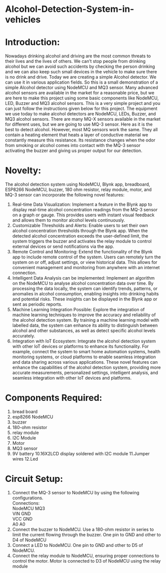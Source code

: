 # Alcohol-Detection-System-in-vehicles

# Introduction:
Nowadays drinking alcohol and driving are the most common threats to their lives and the lives of others. We can’t stop people from drinking alcohol but we can avoid such accidents by checking the person drinking and we can also keep such small devices in the vehicle to make sure there is no drink and drive. Today we are creating a simple Alcohol detector. We can use it in various application fields. So this is a small demonstration of a simple Alcohol detector using NodeMCU and MQ3 sensor. Many advanced alcohol sensors are available in the market for a reasonable price, but we are here to make this project using some basic components like NodeMCU, LED, Buzzer and MQ3 alcohol sensors. This is a very simple project and you can just follow the instructions given below for this project.
The equipment we use today to make alcohol detectors are NodeMCU, LEDs, Buzzer, and MQ3 alcohol sensors. There are many MQ-X sensors available in the market for different uses, but we are going to use MQ-3 sensor. Here as it is the best to detect alcohol. However, most MQ sensors work the same. They all contain a heating element that heats a layer of conductive material we constantly measure this resistance. Its resistance changes when the odor from smoking or alcohol comes into contact with the MQ-3 sensor activating the buzzer and giving us proper output for our detection.

# Novelty:
The alcohol detection system using NodeMCU, Blynk app, breadboard, ESP8266 NodeMCU, buzzer, 180 ohm resistor, relay module, motor, and MQ-3 sensor can incorporate the following novel features:
1.	Real-time Data Visualization: Implement a feature in the Blynk app to display real-time alcohol concentration readings from the MQ-3 sensor on a graph or gauge. This provides users with instant visual feedback and allows them to monitor alcohol levels continuously.
2.	Customizable Thresholds and Alerts: Enable users to set their own alcohol concentration thresholds through the Blynk app. When the detected alcohol concentration exceeds the user-defined limit, the system triggers the buzzer and activates the relay module to control external devices or send notifications via the app.
3.	Remote Control and Monitoring: Extend the functionality of the Blynk app to include remote control of the system. Users can remotely turn the system on or off, adjust settings, or view historical data. This allows for convenient management and monitoring from anywhere with an internet connection.
4.	Intelligent Data Analysis can be implemented: Implement an algorithm on the NodeMCU to analyse alcohol concentration data over time. By processing the data locally, the system can identify trends, patterns, or anomalies in alcohol consumption, enabling insights into drinking habits and potential risks. These insights can be displayed in the Blynk app or sent as periodic reports.
5.	Machine Learning Integration Possible: Explore the integration of machine learning techniques to improve the accuracy and reliability of the alcohol detection system. By training a machine learning model with labelled data, the system can enhance its ability to distinguish between alcohol and other substances, as well as detect specific alcohol levels accurately.
6.	Integration with IoT Ecosystem: Integrate the alcohol detection system with other IoT devices or platforms to enhance its functionality. For example, connect the system to smart home automation systems, health monitoring systems, or cloud platforms to enable seamless integration and data sharing across various applications.
These novel features can enhance the capabilities of the alcohol detection system, providing more accurate measurements, personalized settings, intelligent analysis, and seamless integration with other IoT devices and platforms.

# Components Required:
1. bread board
2. esp8266 NodeMCU
3. buzzer
4. 180-ohm resistor
5. relay module
6. I2C Module
7. Motor
8. MQ3 sensor
9. 9V battery
10.16X2LCD display soldered with I2C module
11.Jumper wires
12.Led

# Circuit Setup:
1. Connect the MQ-3 sensor to NodeMCU by using the following
configurations.<br/>
Connections:<br/>
NodeMCU      MQ3<br/>
VIN          GND<br/>
VCC          GND<br/>
A0            A0<br/>
3. Connect the buzzer to NodeMCU. Use a 180-ohm resistor in series to limit
the current flowing through the buzzer. One pin to GND and other to D4
of NodeMCU
4. Connect a LED to NodeMCU. One pin to GND and other to D5 of
NodeMCU.
5. Connect the relay module to NodeMCU, ensuring proper connections to
control the motor. Motor is connected to D3 of NodeMCU using the relay
module




